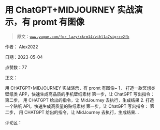 # 用 ChatGPT+MIDJOURNEY 实战演示，有 promt 有图像

> 原文：[`www.yuque.com/for_lazy/xkrm14/vihl1a7sigrze2fk`](https://www.yuque.com/for_lazy/xkrm14/vihl1a7sigrze2fk)

作者： Alex2022

日期：2023-05-04

点赞数：77

正文：

用 CHATGPT+MIDJOURNEY 实战演示，有 promt 有图像~ 1， 打造一款冥想类壁纸类 APP，快速生成高品质的手机壁纸素材 第一步，让 ChatGPT 写出指令： 第二步， 用 CHATGPT 给出的指令，让 MidJourney 去执行，生成结果 2\. 打造一个贴纸 API，快速生成高质量的贴纸素材 第一步，让 ChatGPT 写出指令： 第二步， 用 CHATGPT 给出的指令，让 MidJourney 去执行，生成结果...

评论区：

